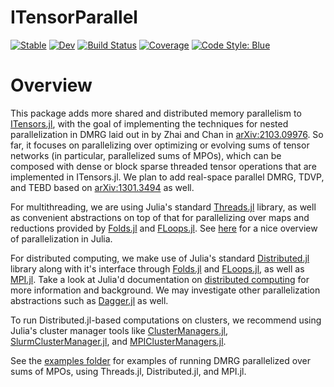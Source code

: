 # ITensorParallel

[![Stable](https://img.shields.io/badge/docs-stable-blue.svg)](https://mtfishman.github.io/ITensorParallel.jl/stable)
[![Dev](https://img.shields.io/badge/docs-dev-blue.svg)](https://mtfishman.github.io/ITensorParallel.jl/dev)
[![Build Status](https://github.com/mtfishman/ITensorParallel.jl/actions/workflows/CI.yml/badge.svg?branch=main)](https://github.com/mtfishman/ITensorParallel.jl/actions/workflows/CI.yml?query=branch%3Amain)
[![Coverage](https://codecov.io/gh/mtfishman/ITensorParallel.jl/branch/main/graph/badge.svg)](https://codecov.io/gh/mtfishman/ITensorParallel.jl)
[![Code Style: Blue](https://img.shields.io/badge/code%20style-blue-4495d1.svg)](https://github.com/invenia/BlueStyle)

# Overview

This package adds more shared and distributed memory parallelism to [ITensors.jl](https://github.com/ITensor/ITensors.jl), with the goal of implementing the techniques for nested parallelization in DMRG laid out in by Zhai and Chan in [arXiv:2103.09976](https://arxiv.org/abs/2103.09976). So far, it focuses on parallelizing over optimizing or evolving sums of tensor networks (in particular, parallelized sums of MPOs), which can be composed with dense or block sparse threaded tensor operations that are implemented in ITensors.jl. We plan to add real-space parallel DMRG, TDVP, and TEBD based on [arXiv:1301.3494](https://arxiv.org/abs/1301.3494) as well.

For multithreading, we are using Julia's standard [Threads.jl](https://docs.julialang.org/en/v1/manual/multi-threading/) library, as well as convenient abstractions on top of that for parallelizing over maps and reductions provided by [Folds.jl](https://github.com/juliafolds/folds.jl) and [FLoops.jl](https://github.com/JuliaFolds/FLoops.jl). See [here](https://juliafolds.github.io/data-parallelism/tutorials/quick-introduction/) for a nice overview of parallelization in Julia.

For distributed computing, we make use of Julia's standard [Distributed.jl](https://docs.julialang.org/en/v1/manual/distributed-computing/) library along with it's interface through [Folds.jl](https://github.com/juliafolds/folds.jl) and [FLoops.jl](https://github.com/JuliaFolds/FLoops.jl), as well as [MPI.jl](https://juliaparallel.github.io/MPI.jl/latest/). Take a look at Julia'd documentation on [distributed computing](https://docs.julialang.org/en/v1/manual/distributed-computing/) for more information and background. We may investigate other parallelization abstractions such as [Dagger.jl](https://github.com/JuliaParallel/Dagger.jl) as well.

To run Distributed.jl-based computations on clusters, we recommend using Julia's cluster manager tools like [ClusterManagers.jl](https://github.com/JuliaParallel/ClusterManagers.jl), [SlurmClusterManager.jl](https://github.com/kleinhenz/SlurmClusterManager.jl), and [MPIClusterManagers.jl](https://github.com/JuliaParallel/MPIClusterManagers.jl).

See the [examples folder](https://github.com/ITensor/ITensorParallel.jl/tree/main/examples) for examples of running DMRG parallelized over sums of MPOs, using Threads.jl, Distributed.jl, and MPI.jl.
